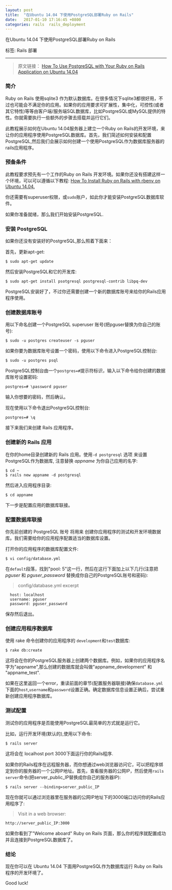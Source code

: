 ```yaml
---
layout: post
title:  "在Ubuntu 14.04 下使用PostgreSQL部署Ruby on Rails"
date:   2017-01-10 17:16:45 +0800
categories: rails  rails_deployment
---
```


在Ubuntu 14.04 下使用PostgreSQL部署Ruby on Rails

标签: Rails 部署

-----------------------------

> 原文链接： [How To Use PostgreSQL with Your Ruby on Rails Application on Ubuntu 14.04](https://www.digitalocean.com/community/tutorials/how-to-use-postgresql-with-your-ruby-on-rails-application-on-ubuntu-14-04)

### 简介

Ruby on Rails 使用sqlite3 作为默认数据库。在很多情况下sqlite3都很好用，不过也可能会不满足你的应用。如果你的应用要求可扩展性，集中化，可控性(或者其它特性)等等由客户端/服务端SQL数据库，比如PostgreSQL或MySQL提供的特性。你就需要执行一些额外的步骤去搭载并运行它们。

此教程展示如何在Ubuntu 14.04服务器上建立一个Ruby on Rails的开发环境，来让你的应用程序使用PostgreSQL数据库。首先，我们简述如何安装和配置PostgreSQL,然后我们会展示如何创建一个使用PostgreSQL作为数据库服务器的rails应用程序。

### 预备条件

此教程要求预先有一个工作的Ruby on Rails 开发环境。如果你还没有搭建这样一个环境，可以可以遵循以下教程: [ How To Install Ruby on Rails with rbenv on Ubuntu 14.04.](https://www.digitalocean.com/community/tutorials/how-to-install-ruby-on-rails-with-rbenv-on-ubuntu-14-04)

你还需要有superuser权限，或`sudo`账户，如此你才能安装PostgreSQL数据库软件。

如果你准备就绪，那么我们开始安装PostgreSQL.

### 安装 PostgreSQL

如果你还没有安装好的PostgreSQL,那么照着下面来：

首先，更新apt-get:

`$ sudo apt-get update`

然后安装PostgreSQL和它的开发库:

`$ sudo apt-get install psotgresql postgresql-contrib libpq-dev`

PostgreSQL安装好了，不过你还需要创建一个新的数据库账号来给你的Rails应用程序使用。

### 创建数据库账号

用以下命名创建一个PostgreSQL superuser 账号(把pguser替换为你自己的账号):

`$ sudo -u postgres createuser -s pguser`

如果你要为数据库账号设置一个密码，使用以下命令进入PostgreSQL控制台:

`$ sudo -u postgres psql`

PostgreSQL控制台由一个`postgres=#`提示符标识，输入以下命令给你创建的数据库账号设置密码:


`postgres=# \password pguser`

输入你想要的密码，然后确认。

现在使用以下命令退出PostgreSQL控制台:

`postgres=# \q`

接下来我们来创建 Rails 应用程序。


### 创建新的 Rails 应用

在你的home目录创建新的  Rails 应用。使用`-d postgresql` 选项 来设置PostgreSQL作为数据库, 注意替换 *appname* 为你自己应用的名字:

```
$ cd ~
$ rails new appname -d postgresql
```

然后进入应用程序目录:

`$ cd appname`

下一步是配置应用的数据库联接。


### 配置数据库联接

你先前创建的 PostgreSQL 账号 将用来 创建你应用程序的测试和开发环境数据库。我们需要给你的应用程序配置适当的数据库设置。

打开你的应用程序的数据库配置文件:

`$ vi config/database.yml`

在`default`段落，找到"pool: 5"这一行，然后在这行下面加上以下几行(注意把 *pguser* 和 *pguser_password* 替换成你自己的PostgreSQL账号和密码):

> config/database.yml excerpt
```
  host: localhost
  username: pguser
  password: pguser_password
```

保存然后退出。

### 创建应用程序数据库

使用 rake 命令创建你的应用程序的 `development`和`test`数据库:

`$ rake db:create`

这将会在你的PostgreSQL服务器上创建两个数据库。例如，如果你的应用程序名字为"appname",那么创建的数据库就会叫做"appname_development" 和 "appname_test".

如果在这里返回一个error，重读前面的章节(配置服务器联接)确保`database.yml`下面的`host`,`username`和`password`设置正确。确定数据库信息设置正确后，尝试重新创建应用程序数据库。

### 测试配置

测试你的应用程序是否能使用PostgreSQL最简单的方式就是运行它。

比如，运行开发环境(默认的),使用以下命令:

`$ rails server`

这将会在 localhost port 3000下面运行你的Rails程序.

如果你的Rails程序在远程服务器，而你想通过web浏览器访问它，可以把程序绑定到你的服务器的一个公网IP地址。首先，查看服务器的公网IP，然后使用`rails server`命令(把server_public_IP替换成你自己的服务器IP):

`$ rails server --binding=server_public_IP`

现在你就可以通过浏览器里在服务器的公网IP地址下的3000端口访问你的Rails应用程序了:

> Visit in a web browser:

`http://server_public_IP:3000`

如果你看到了"Welcome aboard" Ruby on Rails 页面，那么你的程序就配置成功并且连接到PostgreSQL数据库了。


### 结论

现在你可以在 Ubuntu 14.04 下面用PostgreSQL作为数据库运行 Ruby on Rails 程序的开发环境了。

Good luck!
